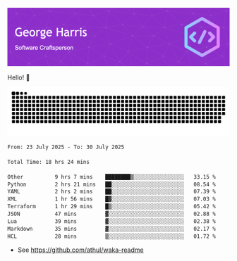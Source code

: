 ![img](./assets/github-header.png)

Hello! :wave:

<div align="center">
  <img  src="https://raw.githubusercontent.com/1999AZZAR/1999AZZAR/readme/resources/grid-snake.svg" alt="snake" />
</div>

<!--START_SECTION:waka-->

```txt
From: 23 July 2025 - To: 30 July 2025

Total Time: 18 hrs 24 mins

Other          9 hrs 7 mins    ████████▒░░░░░░░░░░░░░░░░   33.15 %
Python         2 hrs 21 mins   ██░░░░░░░░░░░░░░░░░░░░░░░   08.54 %
YAML           2 hrs 2 mins    ██░░░░░░░░░░░░░░░░░░░░░░░   07.39 %
XML            1 hr 56 mins    █▓░░░░░░░░░░░░░░░░░░░░░░░   07.03 %
Terraform      1 hr 29 mins    █▒░░░░░░░░░░░░░░░░░░░░░░░   05.42 %
JSON           47 mins         ▓░░░░░░░░░░░░░░░░░░░░░░░░   02.88 %
Lua            39 mins         ▓░░░░░░░░░░░░░░░░░░░░░░░░   02.38 %
Markdown       35 mins         ▓░░░░░░░░░░░░░░░░░░░░░░░░   02.17 %
HCL            28 mins         ▒░░░░░░░░░░░░░░░░░░░░░░░░   01.72 %
```

<!--END_SECTION:waka-->

- See <https://github.com/athul/waka-readme>
